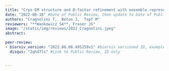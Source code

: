 ```yaml
---
title: "Cryo-EM structure and B-factor refinement with ensemble representation"
date: "2022-08-18" #Date of Public Review, then update to Date of Publication
authors: "Cragnolini T,  Beton J,  Topf M"
reviewers: "**Wankowicz SA**, Fraser JS"
image: "/static/img/reviews/2022_Cragnolini.jpeg"
abstract:

peer-review:
- biorxiv_version: "2022.06.08.495259v1" #biorxiv versioned ID, example "5533316v1"
  disqus: "2qhd7ls" #Link to Public Review, ID only


---
```

